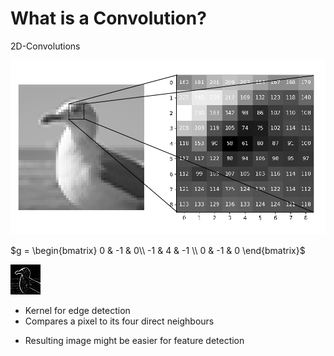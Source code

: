 # What is a Convolution?

2D-Convolutions

<div class="grid grid-cols-6 justify-center justify-items-center items-start">
<div class="col-span-3 self-center">
  <img src="/images/eye_array.png" class="max-h-90 shadow-xl" />
</div>
<div class="col-span-2 self-center">

<div class="grid grid-rows-2 items-center justify-items-center">

<div>

$g = \begin{bmatrix}
  0 & -1 & 0\\
  -1 & 4 & -1 \\
  0 & -1 & 0
\end{bmatrix}$

</div>

<img src="/images/2DConvolved.jpg" class="max-h-90 min-h-40 shadow-xl" />
</div>
</div>
<div class="col-span-1 self-center">

<div>

* Kernel for edge detection
* Compares a pixel to its four direct neighbours

</div>

<div class="mt-5">

* Resulting image might be easier for feature detection

</div>


</div>
</div>

<style>

  .list li{
    margin-bottom: 1.8rem !important;
  }
    .not-active {
    opacity: 20%;
}
</style>